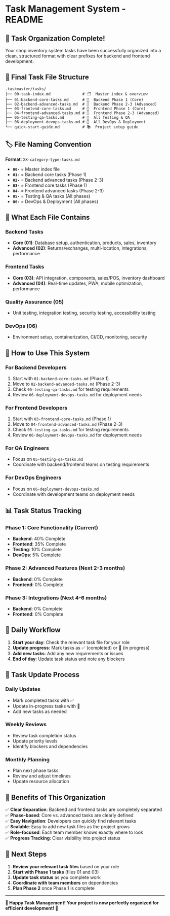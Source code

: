 # Task Management System - README

## 🎯 **Task Organization Complete!**

Your shop inventory system tasks have been successfully organized into a clean, structured format with clear prefixes for backend and frontend development.

## 📁 **Final Task File Structure**

```
.taskmaster/tasks/
├── 00-task-index.md              # 🗂️  Master index & overview
├── 01-backend-core-tasks.md      # 🔧  Backend Phase 1 (Core)
├── 02-backend-advanced-tasks.md  # 🚀  Backend Phase 2-3 (Advanced)
├── 03-frontend-core-tasks.md     # 🎨  Frontend Phase 1 (Core)
├── 04-frontend-advanced-tasks.md # 📱  Frontend Phase 2-3 (Advanced)
├── 05-testing-qa-tasks.md        # 🧪  All Testing & QA
├── 06-deployment-devops-tasks.md # 🚀  All DevOps & Deployment
└── quick-start-guide.md          # 📚  Project setup guide
```

## 🏷️ **File Naming Convention**

**Format**: `XX-category-type-tasks.md`

- **`00-`** = Master index file
- **`01-`** = Backend core tasks (Phase 1)
- **`02-`** = Backend advanced tasks (Phase 2-3)
- **`03-`** = Frontend core tasks (Phase 1)
- **`04-`** = Frontend advanced tasks (Phase 2-3)
- **`05-`** = Testing & QA tasks (All phases)
- **`06-`** = DevOps & Deployment (All phases)

## 🎯 **What Each File Contains**

### **Backend Tasks**
- **Core (01)**: Database setup, authentication, products, sales, inventory
- **Advanced (02)**: Returns/exchanges, multi-location, integrations, performance

### **Frontend Tasks**
- **Core (03)**: API integration, components, sales/POS, inventory dashboard
- **Advanced (04)**: Real-time updates, PWA, mobile optimization, performance

### **Quality Assurance (05)**
- Unit testing, integration testing, security testing, accessibility testing

### **DevOps (06)**
- Environment setup, containerization, CI/CD, monitoring, security

## 🚀 **How to Use This System**

### **For Backend Developers**
1. Start with `01-backend-core-tasks.md` (Phase 1)
2. Move to `02-backend-advanced-tasks.md` (Phase 2-3)
3. Check `05-testing-qa-tasks.md` for testing requirements
4. Review `06-deployment-devops-tasks.md` for deployment needs

### **For Frontend Developers**
1. Start with `03-frontend-core-tasks.md` (Phase 1)
2. Move to `04-frontend-advanced-tasks.md` (Phase 2-3)
3. Check `05-testing-qa-tasks.md` for testing requirements
4. Review `06-deployment-devops-tasks.md` for deployment needs

### **For QA Engineers**
- Focus on `05-testing-qa-tasks.md`
- Coordinate with backend/frontend teams on testing requirements

### **For DevOps Engineers**
- Focus on `06-deployment-devops-tasks.md`
- Coordinate with development teams on deployment needs

## 📊 **Task Status Tracking**

### **Phase 1: Core Functionality (Current)**
- **Backend**: 40% Complete
- **Frontend**: 35% Complete
- **Testing**: 10% Complete
- **DevOps**: 5% Complete

### **Phase 2: Advanced Features (Next 2-3 months)**
- **Backend**: 0% Complete
- **Frontend**: 0% Complete

### **Phase 3: Integrations (Next 4-6 months)**
- **Backend**: 0% Complete
- **Frontend**: 0% Complete

## 🔄 **Daily Workflow**

1. **Start your day**: Check the relevant task file for your role
2. **Update progress**: Mark tasks as ✅ (completed) or 🔄 (in progress)
3. **Add new tasks**: Add any new requirements or issues
4. **End of day**: Update task status and note any blockers

## 📝 **Task Update Process**

### **Daily Updates**
- Mark completed tasks with ✅
- Update in-progress tasks with 🔄
- Add new tasks as needed

### **Weekly Reviews**
- Review task completion status
- Update priority levels
- Identify blockers and dependencies

### **Monthly Planning**
- Plan next phase tasks
- Review and adjust timelines
- Update resource allocation

## 🎉 **Benefits of This Organization**

✅ **Clear Separation**: Backend and frontend tasks are completely separated  
✅ **Phase-based**: Core vs. advanced tasks are clearly defined  
✅ **Easy Navigation**: Developers can quickly find relevant tasks  
✅ **Scalable**: Easy to add new task files as the project grows  
✅ **Role-focused**: Each team member knows exactly where to look  
✅ **Progress Tracking**: Clear visibility into project status  

## 🚀 **Next Steps**

1. **Review your relevant task files** based on your role
2. **Start with Phase 1 tasks** (files 01 and 03)
3. **Update task status** as you complete work
4. **Coordinate with team members** on dependencies
5. **Plan Phase 2** once Phase 1 is complete

---

**🎯 Happy Task Management! Your project is now perfectly organized for efficient development! 🎯**
